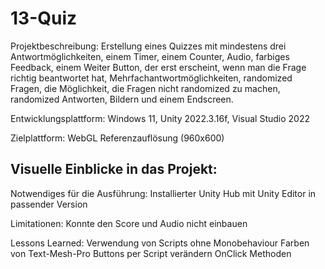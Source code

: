 # 13-Quiz

Projektbeschreibung:
Erstellung eines Quizzes mit mindestens drei Antwortmöglichkeiten, einem Timer, einem Counter, Audio, farbiges Feedback, einem Weiter Button, der erst erscheint, wenn man die Frage richtig beantwortet hat, Mehrfachantwortmöglichkeiten, randomized Fragen, die Möglichkeit, die Fragen nicht randomized zu machen, randomized Antworten, Bildern und einem Endscreen.

Entwicklungsplattform:
Windows 11, Unity 2022.3.16f, Visual Studio 2022

Zielplattform:
WebGL Referenzauflösung (960x600)

Visuelle Einblicke in das Projekt:
--

Notwendiges für die Ausführung:
Installierter Unity Hub mit Unity Editor in passender Version

Limitationen:
Konnte den Score und Audio nicht einbauen

Lessons Learned:
 Verwendung von Scripts ohne Monobehaviour
 Farben von Text-Mesh-Pro Buttons per Script verändern
 OnClick Methoden
